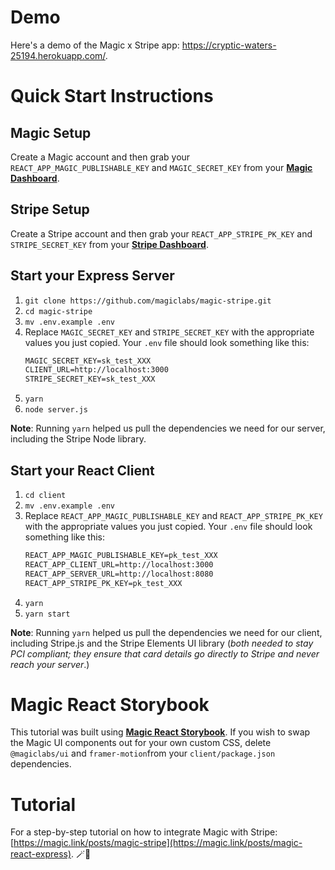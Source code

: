 
# Demo
Here's a demo of the Magic x Stripe app: https://cryptic-waters-25194.herokuapp.com/.

# Quick Start Instructions

## Magic Setup
Create a Magic account and then grab your `REACT_APP_MAGIC_PUBLISHABLE_KEY` and `MAGIC_SECRET_KEY` from your [**Magic Dashboard**](https://dashboard.magic.link). 

## Stripe Setup
Create a Stripe account and then grab your `REACT_APP_STRIPE_PK_KEY` and `STRIPE_SECRET_KEY` from your [**Stripe Dashboard**](https://dashboard.stripe.com/test/dashboard).

## Start your Express Server

1. `git clone https://github.com/magiclabs/magic-stripe.git`
2. `cd magic-stripe`
3. `mv .env.example .env`
4. Replace `MAGIC_SECRET_KEY` and `STRIPE_SECRET_KEY` with the appropriate values you just copied. Your `.env` file should look something like this:
   ```txt
   MAGIC_SECRET_KEY=sk_test_XXX
   CLIENT_URL=http://localhost:3000
   STRIPE_SECRET_KEY=sk_test_XXX
   ```
5. `yarn`
6. `node server.js`

**Note**: Running `yarn` helped us pull the dependencies we need for our server, including the Stripe Node library.

## Start your React Client

1. `cd client`
2. `mv .env.example .env`
3. Replace `REACT_APP_MAGIC_PUBLISHABLE_KEY` and `REACT_APP_STRIPE_PK_KEY` with the appropriate values you just copied. Your `.env` file should look something like this:
   ```txt
   REACT_APP_MAGIC_PUBLISHABLE_KEY=pk_test_XXX
   REACT_APP_CLIENT_URL=http://localhost:3000
   REACT_APP_SERVER_URL=http://localhost:8080
   REACT_APP_STRIPE_PK_KEY=pk_test_XXX
   ```
4. `yarn`
5. `yarn start`

**Note**: Running `yarn` helped us pull the dependencies we need for our client, including Stripe.js and the Stripe Elements UI library (*both needed to stay PCI compliant; they ensure that card details go directly to Stripe and never reach your server*.)

# Magic React Storybook
This tutorial was built using [**Magic React Storybook**](https://magic-storybook.vercel.app/?path=/story/docs-intro--page). If you wish to swap the Magic UI components out for your own custom CSS, delete `@magiclabs/ui` and `framer-motion`from your `client/package.json` dependencies.

# Tutorial
For a step-by-step tutorial on how to integrate Magic with Stripe: [https://magic.link/posts/magic-stripe](https://magic.link/posts/magic-react-express). 🪄🍰

